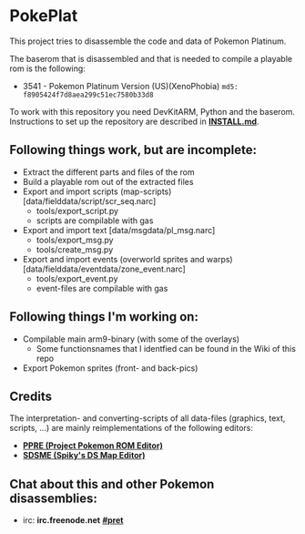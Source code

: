 # PokePlat

This project tries to disassemble the code and data of Pokemon Platinum.

The baserom that is disassembled and that is needed to compile a playable rom is the following:

* 3541 - Pokemon Platinum Version (US)(XenoPhobia) `md5: f8905424f7d8aea299c51ec7580b33d8`

To work with this repository you need DevKitARM, Python and the baserom.
Instructions to set up the repository are described in [**INSTALL.md**](INSTALL.md).

## Following things work, but are incomplete:
* Extract the different parts and files of the rom
* Build a playable rom out of the extracted files
* Export and import scripts (map-scripts) [data/fielddata/script/scr_seq.narc]
  * tools/export_script.py
  * scripts are compilable with gas
* Export and import text [data/msgdata/pl_msg.narc]
  * tools/export_msg.py
  * tools/create_msg.py
* Export and import events (overworld sprites and warps) [data/fielddata/eventdata/zone_event.narc]
  * tools/export_event.py
  * event-files are compilable with gas

## Following things I'm working on:
* Compilable main arm9-binary (with some of the overlays)
  * Some functionsnames that I identfied can be found in the Wiki of this repo
* Export Pokemon sprites (front- and back-pics)

## Credits
The interpretation- and converting-scripts of all data-files (graphics, text, scripts, ...) are mainly reimplementations of the following editors:
* [**PPRE (Project Pokemon ROM Editor)**][PPRE]
* [**SDSME (Spiky's DS Map Editor)**][SDSME]

## Chat about this and other Pokemon disassemblies:

* irc: **irc.freenode.net** [**#pret**][irc]

[PPRE]: https://github.com/projectpokemon/PPRE
[SDSME]: https://github.com/MarcRiera/SDSME
[irc]: https://kiwiirc.com/client/irc.freenode.net/?#pret